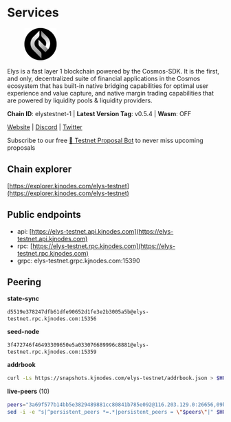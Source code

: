 # Services

<figure><img src="https://raw.githubusercontent.com/kj89/cosmos-images/main/logos/elys.png" alt=""><figcaption></figcaption></figure>

Elys is a fast layer 1 blockchain powered by the Cosmos-SDK.  It is the first, and only, decentralized suite of financial  applications in the Cosmos ecosystem that has built-in native  bridging capabilities for optimal user experience and value  capture, and native margin trading capabilities that are  powered by liquidity pools & liquidity providers.

**Chain ID**: elystestnet-1 | **Latest Version Tag**: v0.5.4 | **Wasm**: OFF

[Website](https://elys.network) | [Discord](https://discord.gg/R9Gr6Vh7vC) | [Twitter](https://twitter.com/elys_network)



Subscribe to our free [🤖 Testnet Proposal Bot](https://t.me/kjnodes_testnet_proposal_bot) to never miss upcoming proposals


## Chain explorer
[https://explorer.kjnodes.com/elys-testnet](https://explorer.kjnodes.com/elys-testnet)

## Public endpoints

* api: [https://elys-testnet.api.kjnodes.com](https://elys-testnet.api.kjnodes.com)
* rpc: [https://elys-testnet.rpc.kjnodes.com](https://elys-testnet.rpc.kjnodes.com)
* grpc: elys-testnet.grpc.kjnodes.com:15390

## Peering

**state-sync**

```text
d5519e378247dfb61dfe90652d1fe3e2b3005a5b@elys-testnet.rpc.kjnodes.com:15356
```

**seed-node**

```text
3f472746f46493309650e5a033076689996c8881@elys-testnet.rpc.kjnodes.com:15359
```

**addrbook**
```bash
curl -Ls https://snapshots.kjnodes.com/elys-testnet/addrbook.json > $HOME/.elys/config/addrbook.json
```

**live-peers** (10)
```bash
peers="3a69f577b14bb5e3829489881cc80841b785e092@116.203.129.0:26656,09bf7359f3d2b8ef05d328d89019204d6627f4a4@94.16.117.238:24656,86987eeff225699e67a6543de3622b8a986cce28@91.183.62.162:26656,fed5ba77a69a4e75f44588f794999e9ca0c6b440@45.67.217.22:21956,3891102c7aaa29dac326b6703ee7030618c92c72@89.58.16.33:26656,42d3a20613e443087ae5aec1f1e56c0a12cf8455@135.181.60.184:46656,8723618f5dff7ac9b57472f90f2e86a2eb194e0a@71.236.119.108:25656,89c4d6fa66c4e4517742e564cd6ba1532496fd43@65.108.108.52:32656,3d5e561dfdc0922d5b05f7616cf9a31d4fd17121@65.21.232.160:21956,d5519e378247dfb61dfe90652d1fe3e2b3005a5b@65.109.68.190:15356"
sed -i -e "s|^persistent_peers *=.*|persistent_peers = \"$peers\"|" $HOME/.elys/config/config.toml
```
